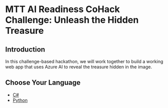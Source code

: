 # MTT AI Readiness CoHack Challenge: Unleash the Hidden Treasure

## Introduction

In this challenge-based hackathon, we will work together to build a working web app that uses Azure AI to reveal the treasure hidden in the image.

## Choose Your Language

- [C#](https://github.com/mttcohack/AI-Readiness-CoHack-1-Hackers-Unleash-the-Hidden-Treasure-with-Azure-AI/tree/main/C%23)
- [Python](https://github.com/mttcohack/AI-Readiness-CoHack-1-Hackers-Unleash-the-Hidden-Treasure-with-Azure-AI/tree/main/Python)
